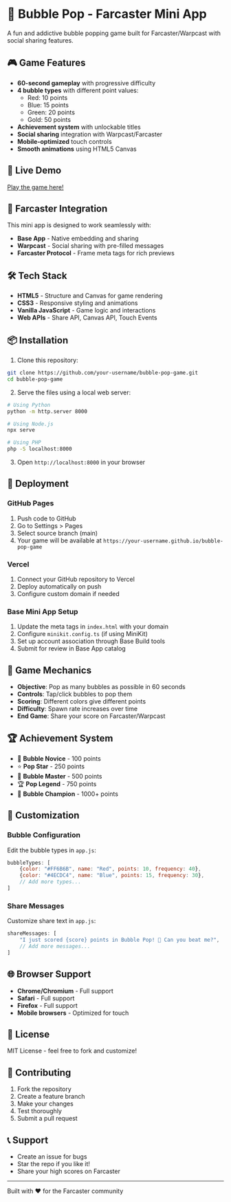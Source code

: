 # 🫧 Bubble Pop - Farcaster Mini App

A fun and addictive bubble popping game built for Farcaster/Warpcast with social sharing features.

## 🎮 Game Features

- **60-second gameplay** with progressive difficulty
- **4 bubble types** with different point values:
  - Red: 10 points
  - Blue: 15 points  
  - Green: 20 points
  - Gold: 50 points
- **Achievement system** with unlockable titles
- **Social sharing** integration with Warpcast/Farcaster
- **Mobile-optimized** touch controls
- **Smooth animations** using HTML5 Canvas

## 🚀 Live Demo

[Play the game here!](https://your-username.github.io/bubble-pop-game)

## 📱 Farcaster Integration

This mini app is designed to work seamlessly with:
- **Base App** - Native embedding and sharing
- **Warpcast** - Social sharing with pre-filled messages
- **Farcaster Protocol** - Frame meta tags for rich previews

## 🛠️ Tech Stack

- **HTML5** - Structure and Canvas for game rendering
- **CSS3** - Responsive styling and animations
- **Vanilla JavaScript** - Game logic and interactions
- **Web APIs** - Share API, Canvas API, Touch Events

## 📦 Installation

1. Clone this repository:
```bash
git clone https://github.com/your-username/bubble-pop-game.git
cd bubble-pop-game
```

2. Serve the files using a local web server:
```bash
# Using Python
python -m http.server 8000

# Using Node.js
npx serve

# Using PHP
php -S localhost:8000
```

3. Open `http://localhost:8000` in your browser

## 🚀 Deployment

### GitHub Pages
1. Push code to GitHub
2. Go to Settings > Pages
3. Select source branch (main)
4. Your game will be available at `https://your-username.github.io/bubble-pop-game`

### Vercel
1. Connect your GitHub repository to Vercel
2. Deploy automatically on push
3. Configure custom domain if needed

### Base Mini App Setup
1. Update the meta tags in `index.html` with your domain
2. Configure `minikit.config.ts` (if using MiniKit)
3. Set up account association through Base Build tools
4. Submit for review in Base App catalog

## 🎯 Game Mechanics

- **Objective**: Pop as many bubbles as possible in 60 seconds
- **Controls**: Tap/click bubbles to pop them
- **Scoring**: Different colors give different points
- **Difficulty**: Spawn rate increases over time
- **End Game**: Share your score on Farcaster/Warpcast

## 🏆 Achievement System

- 🫧 **Bubble Novice** - 100 points
- ⭐ **Pop Star** - 250 points
- 🎯 **Bubble Master** - 500 points
- 🏆 **Pop Legend** - 750 points
- 👑 **Bubble Champion** - 1000+ points

## 🔧 Customization

### Bubble Configuration
Edit the bubble types in `app.js`:
```javascript
bubbleTypes: [
    {color: "#FF6B6B", name: "Red", points: 10, frequency: 40},
    {color: "#4ECDC4", name: "Blue", points: 15, frequency: 30},
    // Add more types...
]
```

### Share Messages
Customize share text in `app.js`:
```javascript
shareMessages: [
    "I just scored {score} points in Bubble Pop! 🫧 Can you beat me?",
    // Add more messages...
]
```

## 🌐 Browser Support

- **Chrome/Chromium** - Full support
- **Safari** - Full support  
- **Firefox** - Full support
- **Mobile browsers** - Optimized for touch

## 📄 License

MIT License - feel free to fork and customize!

## 🤝 Contributing

1. Fork the repository
2. Create a feature branch
3. Make your changes
4. Test thoroughly
5. Submit a pull request

## 📞 Support

- Create an issue for bugs
- Star the repo if you like it!
- Share your high scores on Farcaster

---

Built with ❤️ for the Farcaster community